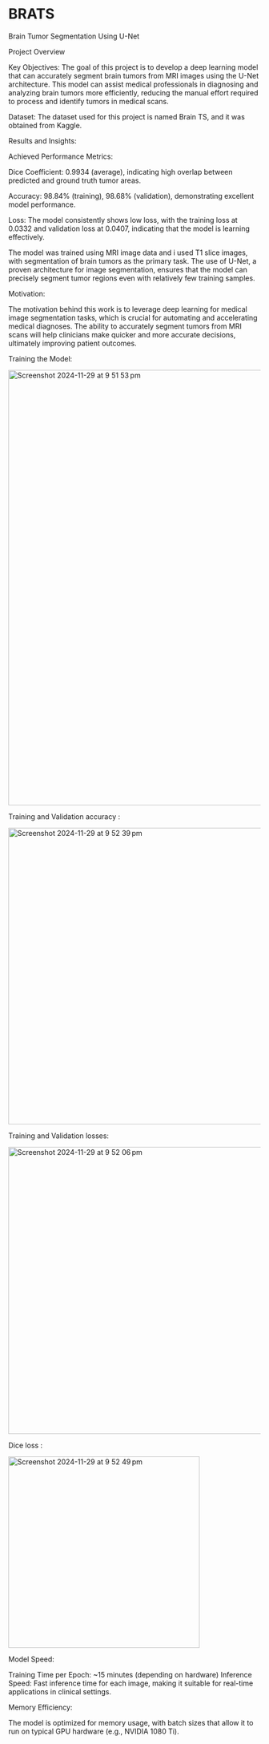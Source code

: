# BRATS
Brain Tumor Segmentation Using U-Net

Project Overview

Key Objectives:
The goal of this project is to develop a deep learning model that can accurately segment brain tumors from MRI images using the U-Net architecture. This model can assist medical professionals in diagnosing and analyzing brain tumors more efficiently, reducing the manual effort required to process and identify tumors in medical scans.

Dataset: The dataset used for this project is named Brain TS, and it was obtained from Kaggle.

Results and Insights:

Achieved Performance Metrics:

Dice Coefficient: 0.9934 (average), indicating high overlap between predicted and ground truth tumor areas.

Accuracy: 98.84% (training), 98.68% (validation), demonstrating excellent model performance.

Loss: The model consistently shows low loss, with the training loss at 0.0332 and validation loss at 0.0407, indicating that the model is learning effectively.

The model was trained using MRI image data and i used T1 slice images, with segmentation of brain tumors as the primary task. The use of U-Net, a proven architecture for image segmentation, ensures that the model can precisely segment tumor regions even with relatively few training samples.


Motivation:

The motivation behind this work is to leverage deep learning for medical image segmentation tasks, which is crucial for automating and accelerating medical diagnoses. The ability to accurately segment tumors from MRI scans will help clinicians make quicker and more accurate decisions, ultimately improving patient outcomes.





Training the Model:


<img width="869" alt="Screenshot 2024-11-29 at 9 51 53 pm" src="https://github.com/user-attachments/assets/b766803c-9d0f-48d7-a195-86428287860a">


Training and Validation accuracy :


<img width="592" alt="Screenshot 2024-11-29 at 9 52 39 pm" src="https://github.com/user-attachments/assets/01abeba7-747b-418b-9097-e322133e90bd">

Training and Validation losses:

<img width="573" alt="Screenshot 2024-11-29 at 9 52 06 pm" src="https://github.com/user-attachments/assets/c27bf5db-b22e-4528-a748-5e270b772dc0">


Dice loss : 

<img width="382" alt="Screenshot 2024-11-29 at 9 52 49 pm" src="https://github.com/user-attachments/assets/7ed98808-aefd-47c2-afec-13b4eb9bcad8">



Model Speed:

Training Time per Epoch: ~15 minutes (depending on hardware)
Inference Speed: Fast inference time for each image, making it suitable for real-time applications in clinical settings.

Memory Efficiency:

The model is optimized for memory usage, with batch sizes that allow it to run on typical GPU hardware (e.g., NVIDIA 1080 Ti).
